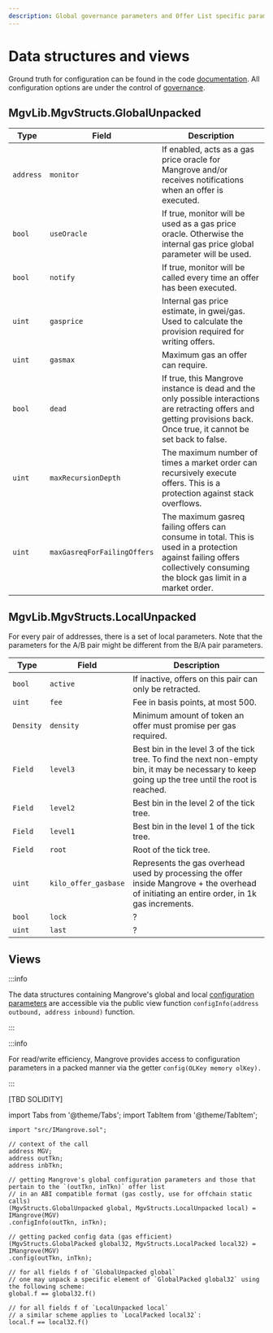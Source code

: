 ```yaml
---
description: Global governance parameters and Offer List specific parameters.
---
```


# Data structures and views

Ground truth for configuration can be found in the code [documentation](pathname:///MgvDoc/). All configuration options are under the control of [governance](README.md).

## MgvLib.MgvStructs.GlobalUnpacked

| Type        | Field      | Description   |
| ----------- | ---------- | ---------------|
| `address`   | `monitor`  | If enabled, acts as a gas price oracle for Mangrove and/or receives notifications when an offer is executed.                                                             |
| `bool`      | `useOracle`| If true, monitor will be used as a gas price oracle. Otherwise the internal gas price global parameter will be used.                                                                 |
| `bool`      | `notify`   | If true, monitor will be called every time an offer has been executed.                                                             |
| `uint`      | `gasprice`   | Internal gas price estimate, in gwei/gas. Used to calculate the provision required for writing offers.   
| `uint`      | `gasmax`     | Maximum gas an offer can require.                                                                                                                                         |
| `bool`      | `dead`       | If true, this Mangrove instance is dead and the only possible interactions are retracting offers and getting provisions back. Once true, it cannot be set back to false. |
| `uint`      | `maxRecursionDepth` | The maximum number of times a market order can recursively execute offers. This is a protection against stack overflows. |
| `uint`      | `maxGasreqForFailingOffers` | The maximum gasreq failing offers can consume in total. This is used in a protection against failing offers collectively consuming the block gas limit in a market order. |

## MgvLib.MgvStructs.LocalUnpacked

For every pair of addresses, there is a set of local parameters. Note that the parameters for the A/B pair might be different from the B/A pair parameters.

| Type                | Field     | Description   |
| ------------------- | -------- | ------------- |
| `bool`     | `active`   | If inactive, offers on this pair can only be retracted. |
| `uint`     | `fee`      | Fee in basis points, at most 500. |
| `Density`     | `density`  | Minimum amount of token an offer must promise per gas required. |
| `Field`     | `level3`  | Best bin in the level 3 of the tick tree. To find the next non-empty bin, it may be necessary to keep going up the tree until the root is reached. |
| `Field`     | `level2`  | Best bin in the level 2 of the tick tree. |
| `Field`     | `level1`  | Best bin in the level 1 of the tick tree. |
| `Field`     | `root`    | Root of the tick tree. |
| `uint`     | `kilo_offer_gasbase` | Represents the gas overhead used by processing the offer inside Mangrove + the overhead of initiating an entire order, in 1k gas increments. |
| `bool`     | `lock`     | ? |
| `uint`     | `last`     | ? |

## Views

:::info

The data structures containing Mangrove's global and local [configuration parameters](mangrove-configuration.md) are accessible via the public view function `configInfo(address outbound, address inbound)` function.

:::

:::info

For read/write efficiency, Mangrove provides access to configuration parameters in a packed manner via the getter `config(OLKey memory olKey).`

:::


[TBD SOLIDITY]

import Tabs from '@theme/Tabs';
import TabItem from '@theme/TabItem';

<Tabs>
<TabItem value="solidity" label="Solidity" default>

```solidity
import "src/IMangrove.sol";

// context of the call
address MGV;
address outTkn;
address inbTkn;

// getting Mangrove's global configuration parameters and those that pertain to the `(outTkn, inTkn)` offer list
// in an ABI compatible format (gas costly, use for offchain static calls)
(MgvStructs.GlobalUnpacked global, MgvStructs.LocalUnpacked local) = IMangrove(MGV)
.configInfo(outTkn, inTkn);

// getting packed config data (gas efficient)
(MgvStructs.GlobalPacked global32, MgvStructs.LocalPacked local32) = IMangrove(MGV)
.config(outTkn, inTkn);

// for all fields f of `GlobalUnpacked global` 
// one may unpack a specific element of `GlobalPacked global32` using the following scheme:
global.f == global32.f()

// for all fields f of `LocalUnpacked local` 
// a similar scheme applies to `LocalPacked local32`:
local.f == local32.f()

```

</TabItem>
</Tabs>